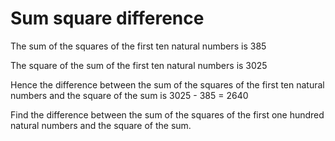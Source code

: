 # Sum square difference

The sum of the squares of the first ten natural numbers is 385

The square of the sum of the first ten natural numbers is 3025

Hence the difference between the sum of the squares of the first ten natural numbers and the square of the sum is 3025 - 385 = 2640

Find the difference between the sum of the squares of the first one hundred natural numbers and the square of the sum.